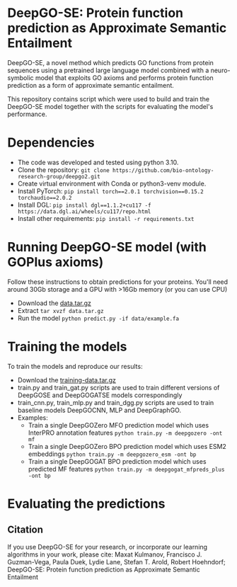 # DeepGO-SE: Protein function prediction as Approximate Semantic Entailment

DeepGO-SE, a novel method which predicts GO functions from protein
sequences using a pretrained large language model combined with a
neuro-symbolic model that exploits GO axioms and performs protein
function prediction as a form of approximate semantic entailment.

This repository contains script which were used to build and train the
DeepGO-SE model together with the scripts for evaluating the model's
performance.

# Dependencies
* The code was developed and tested using python 3.10.
* Clone the repository: `git clone https://github.com/bio-ontology-research-group/deepgo2.git`
* Create virtual environment with Conda or python3-venv module. 
* Install PyTorch: `pip install torch==2.0.1 torchvision==0.15.2 torchaudio==2.0.2`
* Install DGL: `pip install dgl==1.1.2+cu117 -f https://data.dgl.ai/wheels/cu117/repo.html`
* Install other requirements:
  `pip install -r requirements.txt`


# Running DeepGO-SE model (with GOPlus axioms)
Follow these instructions to obtain predictions for your proteins. You'll need
around 30Gb storage and a GPU with >16Gb memory (or you can use CPU)
* Download the [data.tar.gz](https://deepgo.cbrc.kaust.edu.sa/data/deepgo2/data.tar.gz)
* Extract `tar xvzf data.tar.gz`
* Run the model `python predict.py -if data/example.fa`


# Training the models
To train the models and reproduce our results:
* Download the [training-data.tar.gz](https://deepgo.cbrc.kaust.edu.sa/data/deepgo2/training-data.tar.gz)
* train.py and train_gat.py scripts are used to train different versions of
  DeepGOSE and DeepGOGATSE models correspondingly
* train_cnn.py, train_mlp.py and train_dgg.py scripts are used to train
  baseline models DeepGOCNN, MLP and DeepGraphGO.
* Examples:
  - Train a single DeepGOZero MFO prediction model which uses InterPRO annotation features
    `python train.py -m deepgozero -ont mf`
  - Train a single DeepGOZero BPO prediction model which uses ESM2 embeddings
    `python train.py -m deepgozero_esm -ont bp`
  - Train a single DeepGOGAT BPO prediction model which uses predicted MF features
    `python train.py -m deepgogat_mfpreds_plus -ont bp`
    
    

# Evaluating the predictions

## Citation

If you use DeepGO-SE for your research, or incorporate our learning
algorithms in your work, please cite: Maxat Kulmanov, Francisco
J. Guzman-Vega, Paula Duek, Lydie Lane, Stefan T. Arold, Robert
Hoehndorf; DeepGO-SE: Protein function prediction as Approximate
Semantic Entailment
